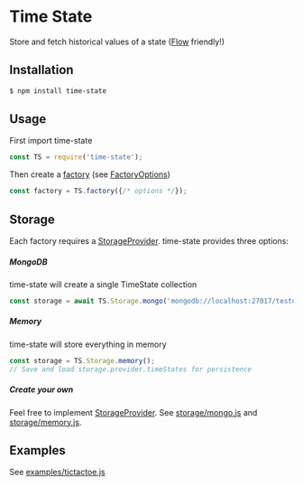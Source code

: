 # Time State
Store and fetch historical values of a state ([Flow](https://flow.org/) friendly!)

## Installation
```bash
$ npm install time-state
```

## Usage
First import time-state
```js
const TS = require('time-state');
```
Then create a [factory](https://github.com/rcpooley/time-state/blob/master/src/types.js#L37) (see [FactoryOptions](https://github.com/rcpooley/time-state/blob/master/src/types.js#L10))
```js
const factory = TS.factory({/* options */});
```

## Storage
Each factory requires a [StorageProvider](https://github.com/rcpooley/time-state/blob/master/src/storage/types.js#L19). time-state provides three options:

##### MongoDB
time-state will create a single TimeState collection
```js
const storage = await TS.Storage.mongo('mongodb://localhost:27017/testdb');
```

##### Memory
time-state will store everything in memory
```js
const storage = TS.Storage.memory();
// Save and load storage.provider.timeStates for persistence
```

##### Create your own
Feel free to implement [StorageProvider](https://github.com/rcpooley/time-state/blob/master/src/storage/types.js#L19).
See [storage/mongo.js](https://github.com/rcpooley/time-state/blob/master/src/storage/mongo.js)
and [storage/memory.js](https://github.com/rcpooley/time-state/blob/master/src/storage/memory.js).

## Examples
See [examples/tictactoe.js](https://github.com/rcpooley/time-state/blob/master/src/examples/tictactoe.js)
